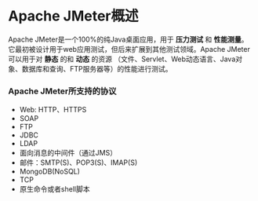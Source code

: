 Apache JMeter概述
==============================================================
Apache JMeter是一个100%的纯Java桌面应用，用于 **压力测试** 和 **性能测量**。
它最初被设计用于web应用测试，但后来扩展到其他测试领域。Apache JMeter可以用于对 **静态** 的和 **动态** 的资源
（文件、Servlet、Web动态语言、Java对象、数据库和查询、FTP服务器等）的性能进行测试。

### Apache JMeter所支持的协议
+ Web: HTTP、HTTPS
+ SOAP
+ FTP
+ JDBC
+ LDAP
+ 面向消息的中间件（通过JMS）
+ 邮件：SMTP(S)、POP3(S)、IMAP(S)
+ MongoDB(NoSQL)
+ TCP
+ 原生命令或者shell脚本
